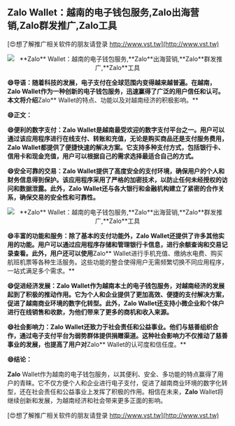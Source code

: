 ## ****Zalo** Wallet：越南的电子钱包服务,**Zalo**出海营销,**Zalo**群发推广,**Zalo**工具**

[😍想了解推广相关软件的朋友请登录 http://www.vst.tw](http://www.vst.tw)

 <center><img src="https://vst.tw/MP4/tuiguang/png/8.png" alt="**Zalo** Wallet：越南的电子钱包服务,**Zalo**出海营销,**Zalo**群发推广,**Zalo**工具"></center>

**😄导语：随着科技的发展，电子支付在全球范围内变得越来越普遍。在越南，**Zalo** Wallet作为一种创新的电子钱包服务，迅速赢得了广泛的用户信任和认可。本文将介绍**Zalo** Wallet的特点、功能以及对越南经济的积极影响。**

**😄正文：**

**😄便利的数字支付：**Zalo** Wallet是越南最受欢迎的数字支付平台之一。用户可以通过该应用程序进行在线支付、转账和充值，无论是购买商品还是支付服务费用，**Zalo** Wallet都提供了便捷快速的解决方案。它支持多种支付方式，包括银行卡、信用卡和现金充值，用户可以根据自己的需求选择最适合自己的方式。**

**😄安全可靠的交易：**Zalo** Wallet提供了高度安全的支付环境，确保用户的个人和财务信息得到保护。该应用程序采用了严格的加密技术，以防止任何未经授权的访问和数据泄露。此外，**Zalo** Wallet还与各大银行和金融机构建立了紧密的合作关系，确保交易的安全性和可靠性。**

 <center><img src="https://vst.tw/MP4/tuiguang/png/7.png" alt="**Zalo** Wallet：越南的电子钱包服务,**Zalo**出海营销,**Zalo**群发推广,**Zalo**工具"></center>

**😄丰富的功能和服务：除了基本的支付功能外，**Zalo** Wallet还提供了许多其他实用的功能。用户可以通过应用程序存储和管理银行卡信息，进行余额查询和交易记录查看。此外，用户还可以使用**Zalo** Wallet进行手机充值、缴纳水电费、购买航班机票等各种生活服务。这些功能的整合使得用户无需频繁切换不同应用程序，一站式满足多个需求。**

**😄促进经济发展：**Zalo** Wallet作为越南本土的电子钱包服务，对越南经济的发展起到了积极的推动作用。它为个人和企业提供了更加高效、便捷的支付解决方案，促进了越南商业环境的数字化转型。此外，**Zalo** Wallet还支持小微企业和个体户进行在线销售和收款，为他们带来了更多的商机和收入来源。**

**😄社会影响力：**Zalo** Wallet还致力于社会责任和公益事业。他们与慈善组织合作，通过电子支付平台为弱势群体提供捐赠渠道。这种社会影响力不仅推动了慈善事业的发展，也提高了用户对**Zalo** Wallet的认可度和信任度。**

**😄结论：**

**Zalo** Wallet作为越南的电子钱包服务，以其便利、安全、多功能的特点赢得了用户的青睐。它不仅方便个人和企业进行电子支付，促进了越南商业环境的数字化转型，还在社会责任和公益事业上发挥了积极的作用。相信在未来，**Zalo** Wallet将继续创新和发展，为越南经济和社会带来更多正面的影响。

[😍想了解推广相关软件的朋友请登录 http://www.vst.tw](http://www.vst.tw)



